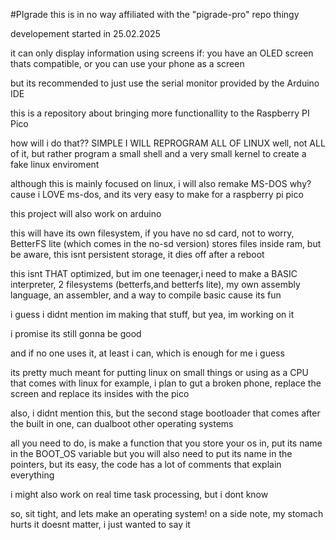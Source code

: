 #PIgrade
this is in no way affiliated with the "pigrade-pro" repo thingy

developement started in 25.02.2025

it can only display information using screens if:
 you have an OLED screen thats compatible, or
 you can use your phone as a screen

but its recommended to just use the serial monitor provided by the Arduino IDE

this is a repository about bringing more functionallity to the Raspberry PI Pico

how will i do that??
SIMPLE
I WILL REPROGRAM ALL OF LINUX
well, not ALL of it, but rather program a small shell and a very small kernel to create a fake linux enviroment

although this is mainly focused on linux, i will also remake MS-DOS
why?
cause i LOVE ms-dos, and its very easy to make for a raspberry pi pico

this project will also work on arduino

this will have its own filesystem, if you have no sd card, not to worry, BetterFS lite (which comes in the no-sd version) stores files inside ram, but be aware, this isnt persistent storage, it dies off after a reboot

this isnt THAT optimized, but im one teenager,i need to make a BASIC interpreter, 2 filesystems (betterfs,and betterfs lite), my own assembly language, an assembler, and a way to compile basic cause its fun

i guess i didnt mention im making that stuff, but yea, im working on it

i promise its still gonna be good

and if no one uses it, at least i can, which is enough for me i guess

its pretty much meant for putting linux on small things or using as a CPU that comes with linux
for example, i plan to gut a broken phone, replace the screen and replace its insides with the pico

also, i didnt mention this, but the second stage bootloader that comes after the built in one, can dualboot other operating systems

all you need to do, is make a function that you store your os in, put its name in the BOOT_OS variable
but you will also need to put its name in the pointers, but its easy, the code has a lot of comments that explain everything

i might also work on real time task processing, but i dont know

so, sit tight, and lets make an operating system!
on a side note, my stomach hurts
it doesnt matter, i just wanted to say it